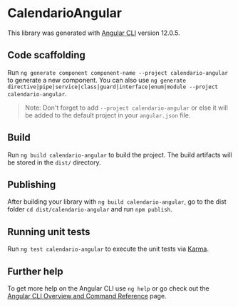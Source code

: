# CalendarioAngular

This library was generated with [Angular CLI](https://github.com/angular/angular-cli) version 12.0.5.

## Code scaffolding

Run `ng generate component component-name --project calendario-angular` to generate a new component. You can also use `ng generate directive|pipe|service|class|guard|interface|enum|module --project calendario-angular`.
> Note: Don't forget to add `--project calendario-angular` or else it will be added to the default project in your `angular.json` file. 

## Build

Run `ng build calendario-angular` to build the project. The build artifacts will be stored in the `dist/` directory.

## Publishing

After building your library with `ng build calendario-angular`, go to the dist folder `cd dist/calendario-angular` and run `npm publish`.

## Running unit tests

Run `ng test calendario-angular` to execute the unit tests via [Karma](https://karma-runner.github.io).

## Further help

To get more help on the Angular CLI use `ng help` or go check out the [Angular CLI Overview and Command Reference](https://angular.io/cli) page.
